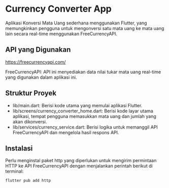 # Currency Converter App

Aplikasi Konversi Mata Uang sederhana menggunakan Flutter, yang memungkinkan pengguna untuk mengonversi satu mata uang ke mata uang lain secara real-time menggunakan FreeCurrencyAPI.

## API yang Digunakan

https://freecurrencyapi.com/

FreeCurrencyAPI: API ini menyediakan data nilai tukar mata uang real-time yang digunakan dalam aplikasi ini.

## Struktur Proyek
- lib/main.dart: Berisi kode utama yang memulai aplikasi Flutter.
- lib/screens/currency_converter_home.dart: Berisi kode layar utama aplikasi, tempat pengguna memasukkan mata uang dan jumlah yang akan dikonversi.
- lib/services/currency_service.dart: Berisi logika untuk memanggil API FreeCurrencyAPI dan mengelola hasil respons API.

## Instalasi

Perlu menginstal paket http yang diperlukan untuk mengirim permintaan HTTP ke API FreeCurrencyAPI dengan menjalankan perintah berikut di terminal:
```bash
flutter pub add http
